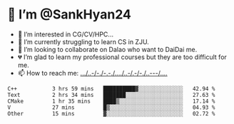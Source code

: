 # 👋 I’m @SankHyan24
- 👀 I’m interested in CG/CV/HPC...
- 🌱 I’m currently struggling to learn CS in ZJU.
- 💞️ I’m looking to collaborate on Dalao who want to DaiDai me.
- 💔 I’m glad to learn my professional courses but they are too difficult for me.
- 📫 How to reach me: [.../..-/-./-.-./..../..-/.-/-./..---/....](mailto:sunchuan24@gmail.com)

<!---
SankHyan24/SankHyan24 is a ✨ special ✨ repository because its `README.md` (this file) appears on your GitHub profile.
You can click the Preview link to take a look at your changes.
--->
<!--START_SECTION:waka-->

```text
C++           3 hrs 59 mins   ██████████▓░░░░░░░░░░░░░░   42.94 %
Text          2 hrs 34 mins   ███████░░░░░░░░░░░░░░░░░░   27.63 %
CMake         1 hr 35 mins    ████▒░░░░░░░░░░░░░░░░░░░░   17.14 %
V             27 mins         █▒░░░░░░░░░░░░░░░░░░░░░░░   04.93 %
Other         15 mins         ▓░░░░░░░░░░░░░░░░░░░░░░░░   02.72 %
```

<!--END_SECTION:waka-->
